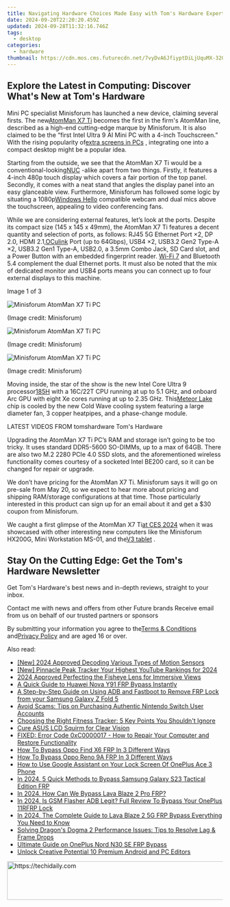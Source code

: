 ```yaml
---
title: Navigating Hardware Choices Made Easy with Tom's Hardware Experts
date: 2024-09-20T22:20:20.459Z
updated: 2024-09-28T11:32:16.746Z
tags:
  - desktop
categories:
  - hardware
thumbnail: https://cdn.mos.cms.futurecdn.net/7vyDvA6JfiyptDiLjUquMX-320-80.jpg
---
```


## Explore the Latest in Computing: Discover What's New at Tom's Hardware

Mini PC specialist Minisforum has launched a new device, claiming several firsts. The new[AtomMan X7 Ti](https://www.minisforum.com/page/x7ti/index.html?lang=en) becomes the first in the firm's AtomMan line, described as a high-end cutting-edge marque by Minisforum. It is also claimed to be the “first Intel Ultra 9 AI Mini PC with a 4-inch Touchscreen.” With the rising popularity of[extra screens in PCs](https://www.tomshardware.com/pc-components/cooling/hands-on-lian-lis-lcd-screen-fans-turn-heads-and-are-surprisingly-affordable-but-not-as-configurable-as-id-like) , integrating one into a compact desktop might be a popular idea.

 Starting from the outside, we see that the AtomMan X7 Ti would be a conventional-looking[NUC](https://www.tomshardware.com/news/asus-gets-license-to-make-intel-nucs) \-alike apart from two things. Firstly, it features a 4-inch 480p touch display which covers a fair portion of the top panel. Secondly, it comes with a neat stand that angles the display panel into an easy glanceable view. Furthermore, Minisforum has followed some logic by situating a 1080p[Windows Hello](https://www.tomshardware.com/news/windows-hello-fido2-certification-may-update-microsoft,39261.html) compatible webcam and dual mics above the touchscreen, appealing to video conferencing fans.

 While we are considering external features, let’s look at the ports. Despite its compact size (145 x 145 x 49mm), the AtomMan X7 Ti features a decent quantity and selection of ports, as follows: RJ45 5G Ethernet Port ×2, DP 2.0, HDMI 2.1,[OCulink](https://www.tomshardware.com/news/worlds-first-oculink-usb-4-egpu-with-radeor-rx-7600m-xt) Port (up to 64Gbps), USB4 ×2, USB3.2 Gen2 Type-A ×2, USB3.2 Gen1 Type-A, USB2.0, a 3.5mm Combo Jack, SD Card slot, and a Power Button with an embedded fingerprint reader. [Wi-Fi 7](https://www.tomshardware.com/news/wi-fi-7-faq) and Bluetooth 5.4 complement the dual Ethernet ports. It must also be noted that the mix of dedicated monitor and USB4 ports means you can connect up to four external displays to this machine.

 Image 1 of 3

![Minisforum AtomMan X7 Ti PC](https://vanilla.futurecdn.net/cyclingnews/media/img/missing-image.svg)

 (Image credit: Minisforum)

![Minisforum AtomMan X7 Ti PC](https://vanilla.futurecdn.net/cyclingnews/media/img/missing-image.svg)

 (Image credit: Minisforum)

![Minisforum AtomMan X7 Ti PC](https://vanilla.futurecdn.net/cyclingnews/media/img/missing-image.svg)

 (Image credit: Minisforum)

 Moving inside, the star of the show is the new Intel Core Ultra 9 processor[185H](https://www.intel.com/content/www/us/en/products/sku/236849/intel-core-ultra-9-processor-185h-24m-cache-up-to-5-10-ghz/specifications.html) with a 16C/22T CPU running at up to 5.1 GHz, and onboard Arc GPU with eight Xe cores running at up to 2.35 GHz. This[Meteor Lake](https://www.tomshardware.com/news/intel-details-core-ultra-meteor-lake-architecture-launches-december-14) chip is cooled by the new Cold Wave cooling system featuring a large diameter fan, 3 copper heatpipes, and a phase-change module.

 LATEST VIDEOS FROM tomshardware Tom's Hardware

 Upgrading the AtomMan X7 Ti PC’s RAM and storage isn’t going to be too tricky. It uses standard DDR5-5600 SO-DIMMs, up to a max of 64GB. There are also two M.2 2280 PCIe 4.0 SSD slots, and the aforementioned wireless functionality comes courtesy of a socketed Intel BE200 card, so it can be changed for repair or upgrade.

 We don’t have pricing for the AtomMan X7 Ti. Minisforum says it will go on pre-sale from May 20, so we expect to hear more about pricing and shipping RAM/storage configurations at that time. Those particularly interested in this product can sign up for an email about it and get a $30 coupon from Minisforum.

 We caught a first glimpse of the AtomMan X7 Ti[at CES 2024](https://www.tomshardware.com/desktops/mini-pcs/minisforum-first-intel-core-ultra-mini-pc-amd-rx-7600M-xt-mini-pc) when it was showcased with other interesting new computers like the Minisforum HX200G, Mini Workstation MS-01, and the[V3 tablet](https://www.tomshardware.com/tablets/minisforum-v3-tablet-arrives-the-worlds-first-amd-ryzen-7-8840u-powered-surface-clone) .

## Stay On the Cutting Edge: Get the Tom's Hardware Newsletter

 Get Tom's Hardware's best news and in-depth reviews, straight to your inbox.

 Contact me with news and offers from other Future brands  Receive email from us on behalf of our trusted partners or sponsors

 By submitting your information you agree to the[Terms & Conditions](https://futureplc.com/terms-conditions/) and[Privacy Policy](https://futureplc.com/privacy-policy/) and are aged 16 or over.

<ins class="adsbygoogle"
     style="display:block"
     data-ad-format="autorelaxed"
     data-ad-client="ca-pub-7571918770474297"
     data-ad-slot="1223367746"></ins>

<ins class="adsbygoogle"
     style="display:block"
     data-ad-client="ca-pub-7571918770474297"
     data-ad-slot="8358498916"
     data-ad-format="auto"
     data-full-width-responsive="true"></ins>

<span class="atpl-alsoreadstyle">Also read:</span>
<div><ul>
<li><a href="https://fox-friendly.techidaily.com/new-2024-approved-decoding-various-types-of-motion-sensors/"><u>[New] 2024 Approved Decoding Various Types of Motion Sensors</u></a></li>
<li><a href="https://youtube-webster.techidaily.com/innacle-peak-tracker-your-highest-youtube-rankings-for-2024/"><u>[New] Pinnacle Peak Tracker Your Highest YouTube Rankings for 2024</u></a></li>
<li><a href="https://extra-skills.techidaily.com/2024-approved-perfecting-the-fisheye-lens-for-immersive-views/"><u>2024 Approved Perfecting the Fisheye Lens for Immersive Views</u></a></li>
<li><a href="https://android-frp.techidaily.com/a-quick-guide-to-huawei-nova-y91-frp-bypass-instantly-by-drfone-android/"><u>A Quick Guide to Huawei Nova Y91 FRP Bypass Instantly</u></a></li>
<li><a href="https://android-frp.techidaily.com/a-step-by-step-guide-on-using-adb-and-fastboot-to-remove-frp-lock-from-your-samsung-galaxy-z-fold-5-by-drfone-android/"><u>A Step-by-Step Guide on Using ADB and Fastboot to Remove FRP Lock from your Samsung Galaxy Z Fold 5</u></a></li>
<li><a href="https://buynow-marvelous.techidaily.com/avoid-scams-tips-on-purchasing-authentic-nintendo-switch-user-accounts/"><u>Avoid Scams: Tips on Purchasing Authentic Nintendo Switch User Accounts</u></a></li>
<li><a href="https://buynow-marvelous.techidaily.com/choosing-the-right-fitness-tracker-5-key-points-you-shouldnt-ignore/"><u>Choosing the Right Fitness Tracker: 5 Key Points You Shouldn't Ignore</u></a></li>
<li><a href="https://graphic-issues.techidaily.com/cure-asus-lcd-squirm-for-clear-vision/"><u>Cure ASUS LCD Squirm for Clear Vision</u></a></li>
<li><a href="https://blue-screen-error.techidaily.com/fixed-error-code-0xc0000017-how-to-repair-your-computer-and-restore-functionality/"><u>FIXED: Error Code 0xC0000017 - How to Repair Your Computer and Restore Functionality</u></a></li>
<li><a href="https://android-frp.techidaily.com/how-to-bypass-oppo-find-x6-frp-in-3-different-ways-by-drfone-android/"><u>How To Bypass Oppo Find X6 FRP In 3 Different Ways</u></a></li>
<li><a href="https://android-frp.techidaily.com/how-to-bypass-oppo-reno-9a-frp-in-3-different-ways-by-drfone-android/"><u>How To Bypass Oppo Reno 9A FRP In 3 Different Ways</u></a></li>
<li><a href="https://easy-unlock-android.techidaily.com/how-to-use-google-assistant-on-your-lock-screen-of-oneplus-ace-3-phone-by-drfone-android/"><u>How to Use Google Assistant on Your Lock Screen Of OnePlus Ace 3 Phone</u></a></li>
<li><a href="https://android-frp.techidaily.com/in-2024-5-quick-methods-to-bypass-samsung-galaxy-s23-tactical-edition-frp-by-drfone-android/"><u>In 2024, 5 Quick Methods to Bypass Samsung Galaxy S23 Tactical Edition FRP</u></a></li>
<li><a href="https://android-frp.techidaily.com/in-2024-how-can-we-bypass-lava-blaze-2-pro-frp-by-drfone-android/"><u>In 2024, How Can We Bypass Lava Blaze 2 Pro FRP?</u></a></li>
<li><a href="https://android-frp.techidaily.com/in-2024-is-gsm-flasher-adb-legit-full-review-to-bypass-your-oneplus-11rfrp-lock-by-drfone-android/"><u>In 2024, Is GSM Flasher ADB Legit? Full Review To Bypass Your OnePlus 11RFRP Lock</u></a></li>
<li><a href="https://android-frp.techidaily.com/in-2024-the-complete-guide-to-lava-blaze-2-5g-frp-bypass-everything-you-need-to-know-by-drfone-android/"><u>In 2024, The Complete Guide to Lava Blaze 2 5G FRP Bypass Everything You Need to Know</u></a></li>
<li><a href="https://program-issues.techidaily.com/solving-dragons-dogma-2-performance-issues-tips-to-resolve-lag-and-frame-drops/"><u>Solving Dragon's Dogma 2 Performance Issues: Tips to Resolve Lag & Frame Drops</u></a></li>
<li><a href="https://android-frp.techidaily.com/ultimate-guide-on-oneplus-nord-n30-se-frp-bypass-by-drfone-android/"><u>Ultimate Guide on OnePlus Nord N30 SE FRP Bypass</u></a></li>
<li><a href="https://instagram-video-recordings.techidaily.com/unlock-creative-potential-10-premium-android-and-pc-editors/"><u>Unlock Creative Potential 10 Premium Android and PC Editors</u></a></li>
</ul></div>

<!-- affiliate ads begin -->
<a href="https://appsumo.8odi.net/c/5597632/2151872/7443" target="_top" id="2151872">
  <img src="//a.impactradius-go.com/display-ad/7443-2151872" border="0" alt="https://techidaily.com" width="728" height="90"/>
</a>
<img height="0" width="0" src="https://appsumo.8odi.net/i/5597632/2151872/7443" style="position:absolute;visibility:hidden;" border="0" />
<!-- affiliate ads end -->

